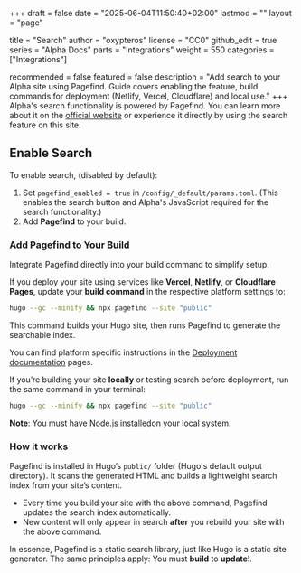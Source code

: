 +++
draft = false
date = "2025-06-04T11:50:40+02:00"
lastmod = ""
layout = "page"

title = "Search"
author = "oxypteros"
license = "CC0"
github_edit = true
series = "Alpha Docs"
  parts = "Integrations"
  weight = 550
categories = ["Integrations"]

recommended = false
featured = false
description = "Add search to your Alpha site using Pagefind. Guide covers enabling the feature, build commands for deployment (Netlify, Vercel, Cloudflare) and local use."
+++
Alpha's search functionality is powered by Pagefind. You can learn more about it on the [official website](https://pagefind.app/ "Pagefind website") or experience it directly by using the search feature on this site.

## Enable Search
To enable search, (disabled by default):
1. Set `pagefind_enabled = true` in `/config/_default/params.toml`. 
(This enables the search button and Alpha's JavaScript required for the search functionality.)
2. Add **Pagefind** to your build.

### Add Pagefind to Your Build
Integrate Pagefind directly into your build command to simplify setup.

If you deploy your site using services like **Vercel**, **Netlify**, or **Cloudflare Pages**, update your **build command** in the respective platform settings to:
```bash
hugo --gc --minify && npx pagefind --site "public"
```
This command builds your Hugo site, then runs Pagefind to generate the searchable index.

You can find platform specific instructions in the [Deployment documentation](/docs/deployment) pages.

If you’re building your site **locally** or testing search before deployment, run the same command in your terminal:
```bash
hugo --gc --minify && npx pagefind --site "public"
```
**Note**: You must have [Node.js installed](/docs/developing-alpha/install-node)on your local system.

### How it works
Pagefind is installed in Hugo’s `public/` folder (Hugo's default output directory). It scans the generated HTML and builds a lightweight search index from your site’s content.
- Every time you build your site with the above command, Pagefind updates the search index automatically.
- New content will only appear in search **after** you rebuild your site with the above command.

In essence, Pagefind is a static search library, just like Hugo is a static site generator. 
The same principles apply: You must **build** to **update**!.
